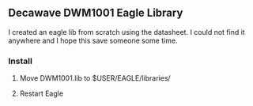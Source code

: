 ## Decawave DWM1001 Eagle Library

I created an eagle lib from scratch using the datasheet. I could not find it anywhere and I hope this save someone some time.

### Install 

1. Move DWM1001.lib to $USER/EAGLE/libraries/ 

2. Restart Eagle


